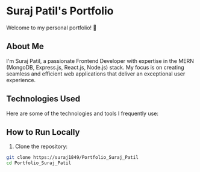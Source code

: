 # Suraj Patil's Portfolio

Welcome to my personal portfolio! 👋

## About Me

I'm Suraj Patil, a passionate Frontend Developer with expertise in the MERN (MongoDB, Express.js, React.js, Node.js) stack. 
My focus is on creating seamless and efficient web applications that deliver an exceptional user experience.

## Technologies Used

Here are some of the technologies and tools I frequently use:


## How to Run Locally

1. Clone the repository:

```bash
git clone https://suraj1849/Portfolio_Suraj_Patil
cd Portfolio_Suraj_Patil


